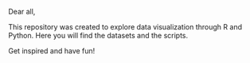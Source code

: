 Dear all,

This repository was created to explore data visualization through R and Python.
Here you will find the datasets and the scripts.

Get inspired and have fun!
